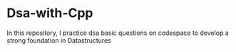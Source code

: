 # Dsa-with-Cpp
In this repository, I practice dsa basic questions on codespace to develop a strong foundation in Datastructures
